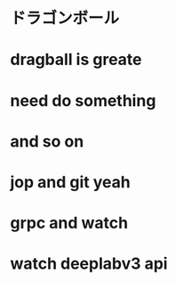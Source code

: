 # ドラゴンボール
# dragball is greate 
# need do something
# and so on
# jop and git yeah
# grpc and watch
# watch deeplabv3 api

